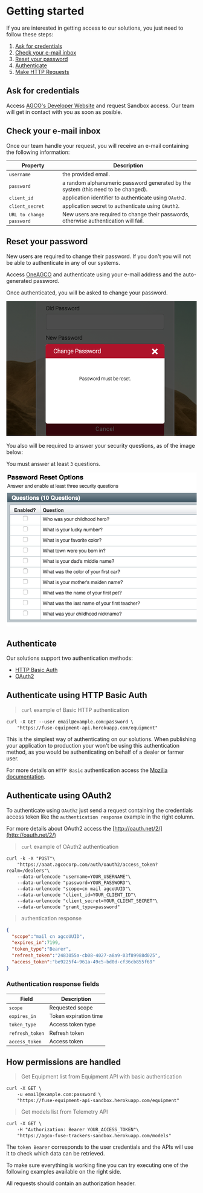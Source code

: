 # Getting started

If you are interested in getting access to our solutions, you just need
to follow these steps:

1. [Ask for credentials](#ask-for-credentials)
2. [Check your e-mail inbox](#check-your-e-mail-inbox)
3. [Reset your password](#reset-your-password)
4. [Authenticate](#authenticate)
5. [Make HTTP Requests](#make-http-requests)

## Ask for credentials

Access <a href="https://agco-fuse.github.io/" target="_blank">AGCO's
Developer Website</a> and request Sandbox access.
Our team will get in contact with you as soon as posible.

## Check your e-mail inbox

Once our team handle your request, you will receive an e-mail containing
the following information:

Property                 | Description
--------                 | -----------
`username`               | the provided email.
`password`               | a random alphanumeric password generated by the system (this need to be changed).
`client_id`              | application identifier to authenticate using `OAuth2`.
`client_secret`          | application secret to authenticate using `OAuth2`.
`URL to change password` | New users are required to change their passwords, otherwise authentication will fail.

## Reset your password

<aside class="notice">
New users are required to change their password. If you don't you will
not be able to authenticate in any of our systems.
</aside>

Access [OneAGCO](https://aaat.agcocorp.com) and authenticate
using your e-mail address and the auto-generated password.

Once authenticated, you will be asked to change your password.

![reset password](images/user_reset_password.png "Reset passowrd")

You also will be required to answer your security questions, as of the image below:

<aside class="notice">You must answer at least <code>3</code> questions.</aside>

![security questions](images/user_security_questions.png "Security questions")

## Authenticate

Our solutions support two authentication methods:

- [HTTP Basic Auth](#authenticate-using-http-basic-auth)
- [OAuth2](#authenticate-using-oauth2)

## Authenticate using HTTP Basic Auth

> `curl` example of Basic HTTP authentication

```shell
curl -X GET --user email@example.com:password \
    "https://fuse-equipment-api.herokuapp.com/equipment"
```

This is the simplest way of authenticating on our solutions.
When publishing your application to production your won't be using this authentication method,
as you would be authenticating on behalf of a dealer or farmer user.

For more details on `HTTP Basic` authentication access the
[Mozilla documentation](https://developer.mozilla.org/en-US/docs/Web/HTTP/Basic_access_authentication).

## Authenticate using OAuth2

To authenticate using `OAuth2` just send a request containing the credentials
access token like the `authentication response` example in the right column.

For more details about OAuth2 access the [http://oauth.net/2/](http://oauth.net/2/)

> `curl` example of OAuth2 authentication

```shell
curl -k -X "POST"\
    "https://aaat.agcocorp.com/auth/oauth2/access_token?realm=/dealers"\
    --data-urlencode "username=YOUR_USERNAME"\
    --data-urlencode "password=YOUR_PASSWORD"\
    --data-urlencode "scope=cn mail agcoUUID"\
    --data-urlencode "client_id=YOUR_CLIENT_ID"\
    --data-urlencode "client_secret=YOUR_CLIENT_SECRET"\
    --data-urlencode "grant_type=password"
```

> authentication response

```json
{
  "scope":"mail cn agcoUUID",
  "expires_in":7199,
  "token_type":"Bearer",
  "refresh_token":"2483055a-cb08-4027-a8a9-03f89988d025",
  "access_token":"be9225f4-961a-49c5-bd0d-cf36cb855f69"
}
```

### Authentication response fields

Field           | Description
-----           | -----------
`scope`         | Requested scope
`expires_in`    | Token expiration time
`token_type`    | Access token type
`refresh_token` | Refresh token
`access_token`  | Access token

## How permissions are handled

> Get Equipment list from Equipment API with basic authentication

```shell
curl -X GET \
    -u email@example.com:password \
    "https://fuse-equipment-api-sandbox.herokuapp.com/equipment"
```

> Get models list from Telemetry API

```shell
curl -X GET \
    -H "Authorization: Bearer YOUR_ACCESS_TOKEN"\
    "https://agco-fuse-trackers-sandbox.herokuapp.com/models"
```

The `token Bearer` corresponds to the user credentials and the APIs
will use it to check which data can be retrieved.

To make sure everything is working fine you can try executing one
of the following examples available on the right side.

<aside class="notice">
All requests should contain an authorization header.
</aside>
